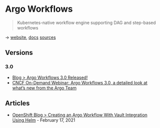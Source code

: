 # Argo Workflows

> Kubernetes-native workflow engine supporting DAG and step-based workflows

→ [website](https://argoproj.github.io/workflows/), [docs](https://argoproj.github.io/argo-workflows/) [sources](https://github.com/argoproj/argo-workflows)

## Versions

### 3.0

* [Blog	> Argo Workflows 3.0 Released!](https://www.cncf.io/blog/2021/04/02/argo-workflows-3-0-released/)
* [CNCF On-Demand Webinar: Argo Workflows 3.0, a detailed look at what’s new from the Argo Team](https://community.cncf.io/events/details/cncf-cncf-online-programs-presents-cncf-on-demand-webinar-argo-workflows-30-a-detailed-look-at-whats-new-from-the-argo-team/)

## Articles

* [OpenShift Blog > Creating an Argo Workflow With Vault Integration Using Helm](https://www.openshift.com/blog/creating-an-argo-workflow-with-vault-integration-using-helm) - February 17, 2021
